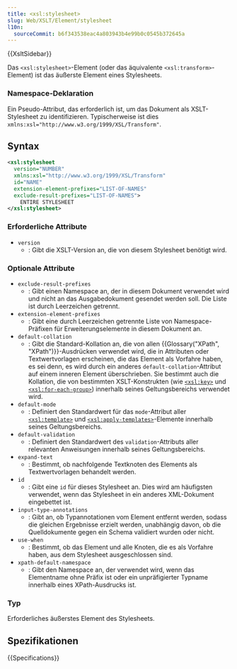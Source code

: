 ```yaml
---
title: <xsl:stylesheet>
slug: Web/XSLT/Element/stylesheet
l10n:
  sourceCommit: b6f343538eac4a803943b4e99b0c0545b372645a
---
```


{{XsltSidebar}}

Das `<xsl:stylesheet>`-Element (oder das äquivalente `<xsl:transform>`-Element) ist das äußerste Element eines Stylesheets.

### Namespace-Deklaration

Ein Pseudo-Attribut, das erforderlich ist, um das Dokument als XSLT-Stylesheet zu identifizieren. Typischerweise ist dies `xmlns:xsl="http://www.w3.org/1999/XSL/Transform"`.

## Syntax

```xml
<xsl:stylesheet
  version="NUMBER"
  xmlns:xsl="http://www.w3.org/1999/XSL/Transform"
  id="NAME"
  extension-element-prefixes="LIST-OF-NAMES"
  exclude-result-prefixes="LIST-OF-NAMES">
    ENTIRE STYLESHEET
</xsl:stylesheet>
```

### Erforderliche Attribute

- `version`
  - : Gibt die XSLT-Version an, die von diesem Stylesheet benötigt wird.

### Optionale Attribute

- `exclude-result-prefixes`
  - : Gibt einen Namespace an, der in diesem Dokument verwendet wird und nicht an das Ausgabedokument gesendet werden soll. Die Liste ist durch Leerzeichen getrennt.
- `extension-element-prefixes`
  - : Gibt eine durch Leerzeichen getrennte Liste von Namespace-Präfixen für Erweiterungselemente in diesem Dokument an.
- `default-collation`
  - : Gibt die Standard-Kollation an, die von allen {{Glossary("XPath", "XPath")}}-Ausdrücken verwendet wird, die in Attributen oder Textwertvorlagen erscheinen, die das Element als Vorfahre haben, es sei denn, es wird durch ein anderes `default-collation`-Attribut auf einem inneren Element überschrieben. Sie bestimmt auch die Kollation, die von bestimmten XSLT-Konstrukten (wie [`<xsl:key>`](/de/docs/Web/XSLT/Element/key) und [`<xsl:for-each-group>`](/de/docs/Web/XSLT/Element/for-each-group)) innerhalb seines Geltungsbereichs verwendet wird.
- `default-mode`
  - : Definiert den Standardwert für das `mode`-Attribut aller [`<xsl:template>`](/de/docs/Web/XSLT/Element/template) und [`<xsl:apply-templates>`](/de/docs/Web/XSLT/Element/apply-templates)-Elemente innerhalb seines Geltungsbereichs.
- `default-validation`
  - : Definiert den Standardwert des `validation`-Attributs aller relevanten Anweisungen innerhalb seines Geltungsbereichs.
- `expand-text`
  - : Bestimmt, ob nachfolgende Textknoten des Elements als Textwertvorlagen behandelt werden.
- `id`
  - : Gibt eine `id` für dieses Stylesheet an. Dies wird am häufigsten verwendet, wenn das Stylesheet in ein anderes XML-Dokument eingebettet ist.
- `input-type-annotations`
  - : Gibt an, ob Typannotationen vom Element entfernt werden, sodass die gleichen Ergebnisse erzielt werden, unabhängig davon, ob die Quelldokumente gegen ein Schema validiert wurden oder nicht.
- `use-when`
  - : Bestimmt, ob das Element und alle Knoten, die es als Vorfahre haben, aus dem Stylesheet ausgeschlossen sind.
- `xpath-default-namespace`
  - : Gibt den Namespace an, der verwendet wird, wenn das Elementname ohne Präfix ist oder ein unpräfigierter Typname innerhalb eines XPath-Ausdrucks ist.

### Typ

Erforderliches äußerstes Element des Stylesheets.

## Spezifikationen

{{Specifications}}
